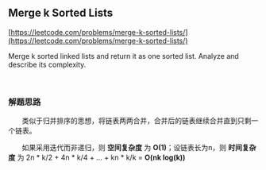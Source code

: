 ## Merge k Sorted Lists

[https://leetcode.com/problems/merge-k-sorted-lists/](https://leetcode.com/problems/merge-k-sorted-lists/)

Merge k sorted linked lists and return it as one sorted list. Analyze and describe its complexity.

<br>

### 解题思路
       
&nbsp;&nbsp;&nbsp;&nbsp;&nbsp;&nbsp;&nbsp;类似于归并排序的思想，将链表两两合并，合并后的链表继续合并直到只剩一个链表。

&nbsp;&nbsp;&nbsp;&nbsp;&nbsp;&nbsp;&nbsp;如果采用迭代而非递归，则 **空间复杂度** 为 **O(1)**；设链表长为n，则 **时间复杂度** 为 2n * k/2 + 4n * k/4 + ... + kn * k/k = **O(nk log(k))** 